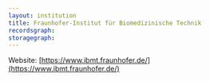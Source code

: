 ```yaml
---
layout: institution
title: Fraunhofer-Institut für Biomedizinische Technik
recordsgraph: 
storagegraph: 
---
```


Website: [https://www.ibmt.fraunhofer.de/](https://www.ibmt.fraunhofer.de/)
